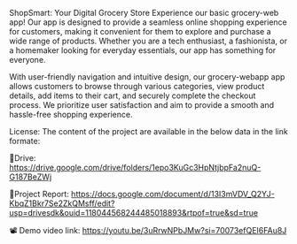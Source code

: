 ShopSmart: Your Digital Grocery Store Experience
our basic grocery-web app! Our app is designed to provide a seamless online shopping experience for customers, making it convenient for them to explore and purchase a wide range of products. Whether you are a tech enthusiast, a fashionista, or a homemaker looking for everyday essentials, our app has something for everyone.

With user-friendly navigation and intuitive design, our grocery-webapp app allows customers to browse through various categories, view product details, add items to their cart, and securely complete the checkout process. We prioritize user satisfaction and aim to provide a smooth and hassle-free shopping experience.

License:
The content of the project are available in the below data in the link formate:

🔗Drive: https://drive.google.com/drive/folders/1epo3KuGc3HpNtjbpFa2nuQ-G187BeZWj

📒Project Report: https://docs.google.com/document/d/13I3mVDV_Q2YJ-KbqZ1Bkr7Se2ZkQMsff/edit?usp=drivesdk&ouid=118044568244485018893&rtpof=true&sd=true

📽️ Demo video link: https://youtu.be/3uRrwNPbJMw?si=70073efQEI6FAu8J
